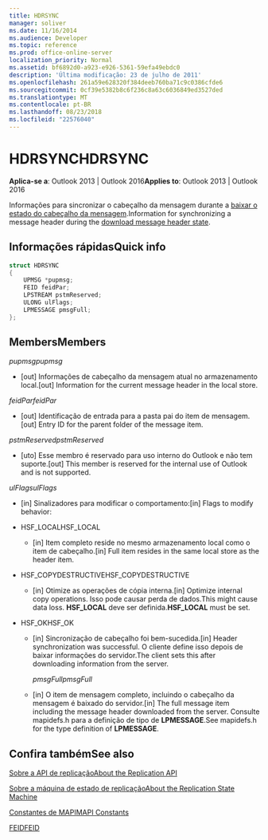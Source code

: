 ```yaml
---
title: HDRSYNC
manager: soliver
ms.date: 11/16/2014
ms.audience: Developer
ms.topic: reference
ms.prod: office-online-server
localization_priority: Normal
ms.assetid: bf6892d0-a923-e926-5361-59efa49ebdc0
description: 'Última modificação: 23 de julho de 2011'
ms.openlocfilehash: 261a59e628320f384deeb760ba71c9c0386cfde6
ms.sourcegitcommit: 0cf39e5382b8c6f236c8a63c6036849ed3527ded
ms.translationtype: MT
ms.contentlocale: pt-BR
ms.lasthandoff: 08/23/2018
ms.locfileid: "22576040"
---
```

# <a name="hdrsync"></a><span data-ttu-id="d3f32-103">HDRSYNC</span><span class="sxs-lookup"><span data-stu-id="d3f32-103">HDRSYNC</span></span>

  
  
<span data-ttu-id="d3f32-104">**Aplica-se a**: Outlook 2013 | Outlook 2016</span><span class="sxs-lookup"><span data-stu-id="d3f32-104">**Applies to**: Outlook 2013 | Outlook 2016</span></span> 
  
<span data-ttu-id="d3f32-105">Informações para sincronizar o cabeçalho da mensagem durante a [baixar o estado do cabeçalho da mensagem](download-message-header-state.md).</span><span class="sxs-lookup"><span data-stu-id="d3f32-105">Information for synchronizing a message header during the [download message header state](download-message-header-state.md).</span></span>
  
## <a name="quick-info"></a><span data-ttu-id="d3f32-106">Informações rápidas</span><span class="sxs-lookup"><span data-stu-id="d3f32-106">Quick info</span></span>

```cpp
struct HDRSYNC 
{ 
    UPMSG *pupmsg; 
    FEID feidPar; 
    LPSTREAM pstmReserved; 
    ULONG ulFlags; 
    LPMESSAGE pmsgFull; 
};
```

## <a name="members"></a><span data-ttu-id="d3f32-107">Members</span><span class="sxs-lookup"><span data-stu-id="d3f32-107">Members</span></span>

 <span data-ttu-id="d3f32-108">_pupmsg_</span><span class="sxs-lookup"><span data-stu-id="d3f32-108">_pupmsg_</span></span>
  
- <span data-ttu-id="d3f32-109">[out] Informações de cabeçalho da mensagem atual no armazenamento local.</span><span class="sxs-lookup"><span data-stu-id="d3f32-109">[out] Information for the current message header in the local store.</span></span>
    
 <span data-ttu-id="d3f32-110">_feidPar_</span><span class="sxs-lookup"><span data-stu-id="d3f32-110">_feidPar_</span></span>
  
- <span data-ttu-id="d3f32-111">[out] Identificação de entrada para a pasta pai do item de mensagem.</span><span class="sxs-lookup"><span data-stu-id="d3f32-111">[out] Entry ID for the parent folder of the message item.</span></span>
    
 <span data-ttu-id="d3f32-112">_pstmReserved_</span><span class="sxs-lookup"><span data-stu-id="d3f32-112">_pstmReserved_</span></span>
  
- <span data-ttu-id="d3f32-113">[uto] Esse membro é reservado para uso interno do Outlook e não tem suporte.</span><span class="sxs-lookup"><span data-stu-id="d3f32-113">[out] This member is reserved for the internal use of Outlook and is not supported.</span></span> 
    
 <span data-ttu-id="d3f32-114">_ulFlags_</span><span class="sxs-lookup"><span data-stu-id="d3f32-114">_ulFlags_</span></span>
  
- <span data-ttu-id="d3f32-115">[in] Sinalizadores para modificar o comportamento:</span><span class="sxs-lookup"><span data-stu-id="d3f32-115">[in] Flags to modify behavior:</span></span>
    
- <span data-ttu-id="d3f32-116">HSF_LOCAL</span><span class="sxs-lookup"><span data-stu-id="d3f32-116">HSF_LOCAL</span></span>
    
  - <span data-ttu-id="d3f32-117">[in] Item completo reside no mesmo armazenamento local como o item de cabeçalho.</span><span class="sxs-lookup"><span data-stu-id="d3f32-117">[in] Full item resides in the same local store as the header item.</span></span>
    
- <span data-ttu-id="d3f32-118">HSF_COPYDESTRUCTIVE</span><span class="sxs-lookup"><span data-stu-id="d3f32-118">HSF_COPYDESTRUCTIVE</span></span>
    
  -  <span data-ttu-id="d3f32-119">[in] Otimize as operações de cópia interna.</span><span class="sxs-lookup"><span data-stu-id="d3f32-119">[in] Optimize internal copy operations.</span></span> <span data-ttu-id="d3f32-120">Isso pode causar perda de dados.</span><span class="sxs-lookup"><span data-stu-id="d3f32-120">This might cause data loss.</span></span> <span data-ttu-id="d3f32-121">**HSF_LOCAL** deve ser definida.</span><span class="sxs-lookup"><span data-stu-id="d3f32-121">**HSF_LOCAL** must be set.</span></span> 
    
- <span data-ttu-id="d3f32-122">HSF_OK</span><span class="sxs-lookup"><span data-stu-id="d3f32-122">HSF_OK</span></span>
    
  - <span data-ttu-id="d3f32-123">[in] Sincronização de cabeçalho foi bem-sucedida.</span><span class="sxs-lookup"><span data-stu-id="d3f32-123">[in] Header synchronization was successful.</span></span> <span data-ttu-id="d3f32-124">O cliente define isso depois de baixar informações do servidor.</span><span class="sxs-lookup"><span data-stu-id="d3f32-124">The client sets this after downloading information from the server.</span></span>
    
     <span data-ttu-id="d3f32-125">_pmsgFull_</span><span class="sxs-lookup"><span data-stu-id="d3f32-125">_pmsgFull_</span></span>
    
  - <span data-ttu-id="d3f32-126">[in] O item de mensagem completo, incluindo o cabeçalho da mensagem é baixado do servidor.</span><span class="sxs-lookup"><span data-stu-id="d3f32-126">[in] The full message item including the message header downloaded from the server.</span></span> <span data-ttu-id="d3f32-127">Consulte mapidefs.h para a definição de tipo de **LPMESSAGE**.</span><span class="sxs-lookup"><span data-stu-id="d3f32-127">See mapidefs.h for the type definition of **LPMESSAGE**.</span></span> 
    
## <a name="see-also"></a><span data-ttu-id="d3f32-128">Confira também</span><span class="sxs-lookup"><span data-stu-id="d3f32-128">See also</span></span>



[<span data-ttu-id="d3f32-129">Sobre a API de replicação</span><span class="sxs-lookup"><span data-stu-id="d3f32-129">About the Replication API</span></span>](about-the-replication-api.md)
  
[<span data-ttu-id="d3f32-130">Sobre a máquina de estado de replicação</span><span class="sxs-lookup"><span data-stu-id="d3f32-130">About the Replication State Machine</span></span>](about-the-replication-state-machine.md)
  
[<span data-ttu-id="d3f32-131">Constantes de MAPI</span><span class="sxs-lookup"><span data-stu-id="d3f32-131">MAPI Constants</span></span>](mapi-constants.md)
  
[<span data-ttu-id="d3f32-132">FEID</span><span class="sxs-lookup"><span data-stu-id="d3f32-132">FEID</span></span>](feid.md)

